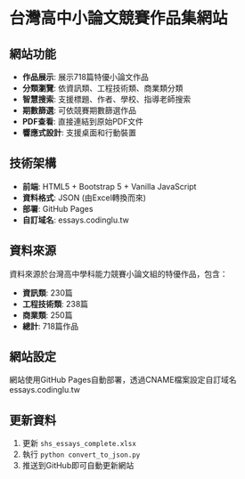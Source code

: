 # 台灣高中小論文競賽作品集網站

## 網站功能

- **作品展示**: 展示718篇特優小論文作品
- **分類瀏覽**: 依資訊類、工程技術類、商業類分類
- **智慧搜索**: 支援標題、作者、學校、指導老師搜索
- **期數篩選**: 可依競賽期數篩選作品
- **PDF查看**: 直接連結到原始PDF文件
- **響應式設計**: 支援桌面和行動裝置

## 技術架構

- **前端**: HTML5 + Bootstrap 5 + Vanilla JavaScript  
- **資料格式**: JSON (由Excel轉換而來)
- **部署**: GitHub Pages
- **自訂域名**: essays.codinglu.tw

## 資料來源

資料來源於台灣高中學科能力競賽小論文組的特優作品，包含：

- **資訊類**: 230篇
- **工程技術類**: 238篇  
- **商業類**: 250篇
- **總計**: 718篇作品

## 網站設定

網站使用GitHub Pages自動部署，透過CNAME檔案設定自訂域名 essays.codinglu.tw

## 更新資料

1. 更新 `shs_essays_complete.xlsx`
2. 執行 `python convert_to_json.py`
3. 推送到GitHub即可自動更新網站